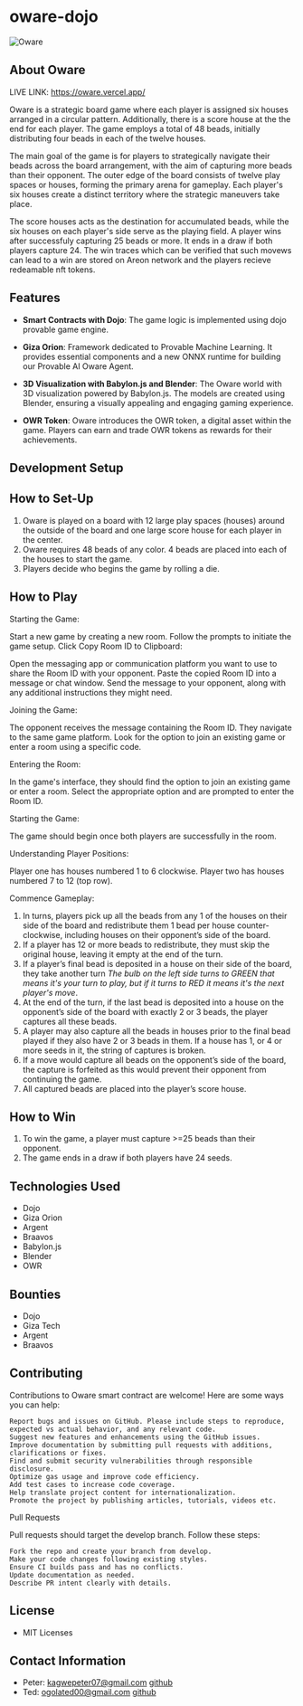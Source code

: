 # oware-dojo

![Oware](https://res.cloudinary.com/duybctvku/image/upload/v1706537308/oware1_bqkmyd.png)

## About Oware
LIVE LINK: https://oware.vercel.app/

Oware is a strategic board game where each player is assigned six houses arranged in a circular pattern. Additionally, there is a score house at the the end for each player. The game employs a total of 48 beads, initially distributing four beads in each of the twelve houses.

The main goal of the game is for players to strategically navigate their beads across the board arrangement, with the aim of capturing more beads than their opponent. The outer edge of the board consists of twelve play spaces or houses, forming the primary arena for gameplay. Each player's six houses create a distinct territory where the strategic maneuvers take place.

The  score houses acts as the destination for accumulated beads, while the six houses on each player's side serve as the playing field. A player wins after successfuly capturing 25 beads or more. It ends in a draw if both players capture 24. The win traces which can be verified that such movews can lead to a win are stored on Areon network and the players recieve redeamable nft tokens.

## Features

- **Smart Contracts with Dojo**: The game logic is implemented using dojo provable game engine.

- **Giza Orion**: Framework dedicated to Provable Machine Learning. It provides essential components and a new ONNX runtime for building our Provable AI Oware Agent.

- **3D Visualization with Babylon.js and Blender**: The Oware world with 3D visualization powered by Babylon.js. The models are created using Blender, ensuring a visually appealing and engaging gaming experience.

- **OWR Token**: Oware introduces the OWR token, a digital asset within the game. Players can earn and trade OWR tokens as rewards for their achievements.

## Development Setup


## How to Set-Up
1. Oware is played on a board with 12 large play spaces (houses) around the outside of the board and one large score house for each player in the center.
2. Oware requires 48 beads of any color. 4 beads are placed into each of the houses to start the game.
3. Players decide who begins the game by rolling a die.

## How to Play

Starting the Game:

Start a new game by creating a new room.
Follow the prompts to initiate the game setup.
Click Copy Room ID to Clipboard:


Open the messaging app or communication platform you want to use to share the Room ID with your opponent.
Paste the copied Room ID into a message or chat window.
Send the message to your opponent, along with any additional instructions they might need.

Joining the Game:

The opponent receives the message containing the Room ID.
They navigate to the same game platform.
Look for the option to join an existing game or enter a room using a specific code.

Entering the Room:

In the game's interface, they should find the option to join an existing game or enter a room.
Select the appropriate option and are prompted to enter the Room ID.

Starting the Game:

The game should begin once both players are successfully in the room.

Understanding Player Positions:

Player one  has houses numbered 1 to 6 clockwise.
Player two has houses numbered 7 to 12 (top row).

Commence Gameplay:

1. In turns, players pick up all the beads from any 1 of the houses on their side of the board and redistribute them 1 bead per house counter-clockwise, including houses on their opponent’s side of the board.
2. If a player has 12 or more beads to redistribute, they must skip the original house, leaving it empty at the end of the turn.
3. If a player’s final bead is deposited in a house on their side of the board, they take another turn *The bulb on the left side turns to GREEN that means it's your turn to play, but if it turns to RED it means it's the next player's move*.
5. At the end of the turn, if the last bead is deposited into a house on the opponent’s side of the board with exactly 2 or 3 beads, the player captures all these beads.
6. A player may also capture all the beads in houses prior to the final bead played if they also have 2 or 3 beads in them. If a house has 1, or 4 or more seeds in it, the string of captures is broken.
7. If a move would capture all beads on the opponent’s side of the board, the capture is forfeited as this would prevent their opponent from continuing the game.
8. All captured beads are placed into the player’s score house.

## How to Win
1. To win the game, a player must capture >=25 beads than their opponent.
2. The game ends in a draw if both players have 24 seeds.

## Technologies Used
- Dojo
- Giza Orion
- Argent
- Braavos
- Babylon.js
- Blender
- OWR

## Bounties 
- Dojo
- Giza Tech
- Argent
- Braavos

## Contributing
Contributions to Oware smart contract are welcome! Here are some ways you can help:

    Report bugs and issues on GitHub. Please include steps to reproduce, expected vs actual behavior, and any relevant code.
    Suggest new features and enhancements using the GitHub issues.
    Improve documentation by submitting pull requests with additions, clarifications or fixes.
    Find and submit security vulnerabilities through responsible disclosure.
    Optimize gas usage and improve code efficiency.
    Add test cases to increase code coverage.
    Help translate project content for internationalization.
    Promote the project by publishing articles, tutorials, videos etc.

Pull Requests

Pull requests should target the develop branch. Follow these steps:

    Fork the repo and create your branch from develop.
    Make your code changes following existing styles.
    Ensure CI builds pass and has no conflicts.
    Update documentation as needed.
    Describe PR intent clearly with details.

## License
- MIT Licenses

## Contact Information
- Peter: kagwepeter07@gmail.com [github](https://github.com/Kagwep)
- Ted: ogolated00@gmail.com [github](https://github.com/Ted1166)
